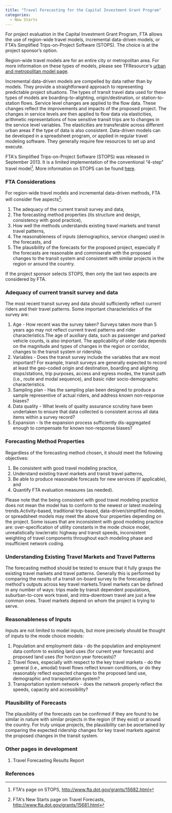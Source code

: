 ```yaml
---
title: "Travel Forecasting for the Capital Investment Grant Program"
categories:
  - New Starts
---
```


For project evaluation in the Capital Investment Grant Program, FTA allows the use of region-wide travel models, incremental data-driven models, or FTA’s Simplified Trips-on-Project Software (STOPS). The choice is at the project sponsor’s option.

Region-wide travel models are for an entire city or metropolitan area. For more information on these types of models, please see TFResource's [urban and metropolitan model page](Urban_and_Metropolitan_Models).

Incremental data-driven models are compelled by data rather than by models. They provide a straightforward approach to representing predictable project situations. The types of transit travel data used for these types of models are boarding-to-alighting, origin/destination, or station-to-station flows. Service level changes are applied to the flow data. These changes reflect the improvements and impacts of the proposed project. The changes in service levels are then applied to flow data via elasticities, arithmetic representations of how sensitive transit trips are to changes in the service level variables. The elasticities are transferable across different urban areas if the type of data is also consistent. Data-driven models can be developed in a spreadsheet program, or applied in regular travel modeling software. They generally require few resources to set up and execute.

FTA's Simplified Trips-on-Project Software (STOPS) was released in September 2013. It is a limited implementation of the conventional “4-step” travel model[^1]. More information on STOPS can be found [here](http://www.fta.dot.gov/grants/15682.html).

### FTA Considerations

For region-wide travel models and incremental data-driven methods, FTA will consider five aspects[^2]:

1.  The adequacy of the current transit survey and data,
2.  The forecasting method properties (its structure and design, consistency with good practice),
3.  How well the methods understands existing travel markets and transit travel patterns,
4.  The reasonableness of inputs (demographics, service changes) used in the forecasts, and
5.  The plausibility of the forecasts for the proposed project, especially if the forecasts are reasonable and commiserate with the proposed changes to the transit system and consistent with similar projects in the region or around the country.

If the project sponsor selects STOPS, then only the last two aspects are considered by FTA.

### Adequacy of current transit survey and data

The most recent transit survey and data should sufficiently reflect current riders and their travel patterns. Some important characteristics of the survey are:

1.  Age - How recent was the survey taken? Surveys taken more than 5 years ago may not reflect current travel patterns and rider characteristics.The age of auxiliary data, such as passenger and parked vehicle counts, is also important. The applicability of older data depends on the magnitude and types of changes in the region or corridor, changes to the transit system or ridership.
2.  Variables - Does the transit survey include the variables that are most important? For example, transit surveys are generally expected to record at least the geo-coded origin and destination, boarding and alighting stops/stations, trip purposes, access and egress modes, the transit path (i.e., route and modal sequence), and basic rider socio-demographic characteristics.
3.  Sampling plan - Has the sampling plan been designed to produce a sample representive of actual riders, and address known non-response biases?
4.  Data quality - What levels of quality assurance scrutiny have been undertaken to ensure that data collected is consistent across all data items within a survey record?
5.  Expansion - Is the expansion process sufficiently dis-aggregated enough to compensate for known non-response biases?

### Forecasting Method Properties

Regardless of the forecasting method chosen, it should meet the following objectives:

1.  Be consistent with good travel modeling practice,
2.  Understand existing travel markets and transit travel patterns,
3.  Be able to produce reasonable forecasts for new services (if applicable), and
4.  Quantify FTA evaluation measures (as needed).

Please note that the being consistent with good travel modeling practice does not mean the model has to conform to the newest or latest modeling trends.Activity-based, traditional trip-based, data-driven/simplified models, or spreadsheet models may meet the above four properties depending on the project. Some issues that are inconsistent with good modeling practice are: over-specification of utility constants in the mode choice model, unrealistically low/erratic highway and transit speeds, inconsistent weighting of travel components throughout each modeling phase and insufficient network coding.

### Understanding Existing Travel Markets and Travel Patterns

The forecasting method should be tested to ensure that it fully grasps the existing travel markets and travel patterns. Generally this is performed by comparing the results of a transit on-board survey to the forecasting method's outputs across key travel markets.Travel markets can be defined in any number of ways: trips made by transit dependent populations, suburban-to-core work travel, and intra-downtown travel are just a few common ones. Travel markets depend on whom the project is trying to serve.

### Reasonableness of Inputs

Inputs are not limited to model inputs, but more precisely should be thought of inputs to the mode choice models:

1.  Population and employment data - do the population and employment data conform to existing land uses (for current year forecasts) and proposed land uses (for horizon year forecasts)?
2.  Travel flows, especially with respect to the key travel markets - do the general (i.e., amodal) travel flows reflect known conditions, or do they reasonably reflect expected changes to the proposed land use, demographic and transportation system?
3.  Transportation system network - does the network properly reflect the speeds, capacity and accessibility?

### Plausibility of Forecasts

The plausibility of the forecasts can be confirmed if they are found to be similar in nature with similar projects in the region (if they exist) or around the country. For truly unique projects, the plausibility can be ascertained by comparing the expected ridership changes for key travel markets against the proposed changes in the transit system.

### Other pages in development

1.  Travel Forecasting Results Report

### References

[^1]: FTA's page on STOPS, <http://www.fta.dot.gov/grants/15682.html>

[^2]: FTA's New Starts page on Travel Forecasts, <http://www.fta.dot.gov/grants/15681.html>

